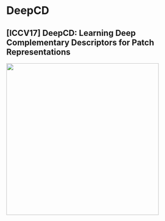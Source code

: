 # DeepCD
[ICCV17] DeepCD: Learning Deep Complementary Descriptors for Patch Representations
-

<img src="https://github.com/shamangary/DeepCD/blob/master/models_word.png" height="400"/>
